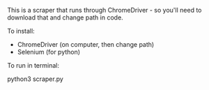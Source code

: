 This is a scraper that runs through ChromeDriver - so you'll need to download that and change path in code.

To install:

- ChromeDriver (on computer, then change path)
- Selenium (for python)

To run in terminal:

python3 scraper.py
